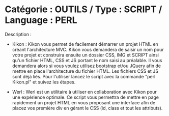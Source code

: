 Catégorie : OUTILS / Type : SCRIPT / Language : PERL
==========

Description :

- Kikon :
Kikon vous permet de facilement démarrer un projet HTML en créant l'architecture MVC.
Kikon vous demandera de saisir un nom pour votre projet et construira ensuite un dossier CSS, IMG et SCRIPT ainsi qu'un fichier HTML, CSS et JS portant le nom saisi au préalable.
Il vous demandera alors si vous voulez utilisez bootstrap et/ou JQuery afin de mettre en place l'architecture du fichier HTML. Les fichiers CSS et JS sont déjà liés.
Pour l'utiliser lancez le script avec la commande "perl Kikon.pl" et suivez les étapes.

- Werl :
Werl est un utilitaire à utiliser en collaboration avec Kikon pour une expérience optimale. Ce script vous permettra de mettre en page rapidement un projet HTML en vous proposant une interface afin de placez vos première div en gérant le CSS (id, class et tout les attributs). 

